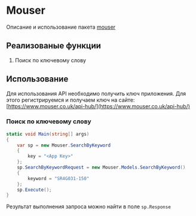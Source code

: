 # Mouser
Описание и использование пакета [mouser](https://www.nuget.org/packages/Mouser/)
## Реализованые функции
1. Поиск по ключевому слову

## Использование
Для использования API необходимо получить ключ приложения. Для этого регистрируемся и получаем ключ на сайте: [https://www.mouser.co.uk/api-hub/](https://www.mouser.co.uk/api-hub/)
### Поиск по ключевому слову
```csharp
static void Main(string[] args)
{
    var sp = new Mouser.SearchByKeyword
    {
        key = "<App Key>"
    };
    sp.SearchByKeywordRequest = new Mouser.Models.SearchByKeyword()
    {
        keyword = "SR4G031-150"
    };
    sp.Execute();
}
```
Результат выполнения запроса можно найти в поле `sp.Response`


